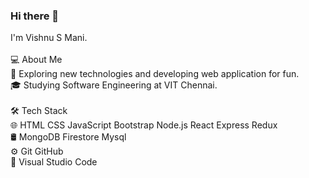 ### Hi there 👋
I'm Vishnu S Mani.\
<br>
💻  About Me\
🤔   Exploring new technologies and developing web application for fun.\
🎓   Studying Software Engineering at VIT Chennai.\
<br>
🛠  Tech Stack\
🌐   HTML CSS JavaScript Bootstrap Node.js React Express Redux \
🛢   MongoDB Firestore Mysql\
⚙️   Git GitHub\
🔧   Visual Studio Code

